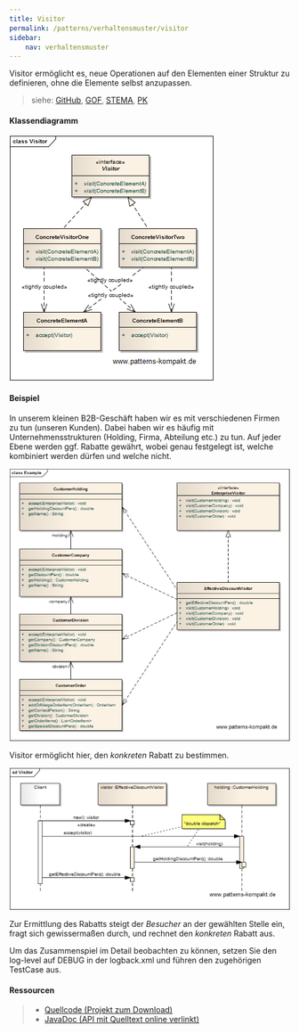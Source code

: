 ```yaml
---
title: Visitor
permalink: /patterns/verhaltensmuster/visitor
sidebar:
    nav: verhaltensmuster
---
```


Visitor ermöglicht es, neue Operationen auf den Elementen einer Struktur zu definieren, ohne die Elemente selbst anzupassen.

> siehe: [GitHub](https://github.com/KarlEilebrecht/patterns-kompakt-code/blob/main/src/test/java/de/calamanari/pk/visitor/README.md), [GOF](/literature#gof), [STEMA](/literature#stema), [PK](/literature#pk)

#### Klassendiagramm

![](/images/patterns/visitor/visitor_cn.png)

#### Beispiel

In unserem kleinen B2B-Geschäft haben wir es mit verschiedenen Firmen zu tun (unseren Kunden).
Dabei haben wir es häufig mit Unternehmensstrukturen (Holding, Firma, Abteilung etc.) zu tun.
Auf jeder Ebene werden ggf. Rabatte gewährt, wobei genau festgelegt ist, welche kombiniert werden dürfen und welche nicht.

![](/images/patterns/visitor/visitor_cx.png)

Visitor ermöglicht hier, den *konkreten* Rabatt zu bestimmen.

![](/images/patterns/visitor/visitor_dx.png)

Zur Ermittlung des Rabatts steigt der *Besucher* an der gewählten Stelle ein, fragt sich gewissermaßen durch, und rechnet den *konkreten* Rabatt aus.

Um das Zusammenspiel im Detail beobachten zu können, setzen Sie den log-level auf DEBUG in der logback.xml und führen den zugehörigen TestCase aus.

#### Ressourcen

> * [Quellcode (Projekt zum Download)](/patterns#codebeispiele)
> * [JavaDoc (API mit Quelltext online verlinkt)]()